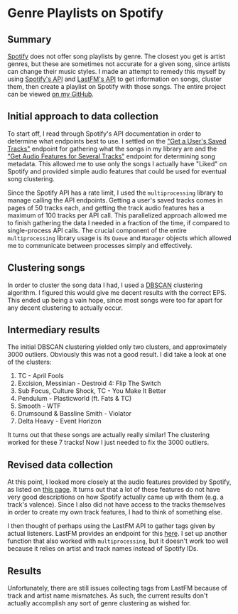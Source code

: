 # Genre Playlists on Spotify

## Summary

[Spotify](www.spotify.com) does not offer song playlists by genre. The closest you get is artist genres, but these are sometimes not accurate for a given song, since artists can change their music styles. I made an attempt to remedy this myself by using [Spotify's API](https://developer.spotify.com/documentation/web-api/) and [LastFM's API](https://www.last.fm/api/) to get information on songs, cluster them, then create a playlist on Spotify with those songs. The entire project can be viewed [on my GitHub](https://github.com/charlesoblack/spotify-genre-playlists).

## Initial approach to data collection

To start off, I read through Spotify's API documentation in order to determine what endpoints best to use. I settled on the ["Get a User's Saved Tracks"](https://developer.spotify.com/documentation/web-api/reference/library/get-users-saved-tracks/) endpoint for gathering what the songs in my library are and the ["Get Audio Features for Several Tracks"](https://developer.spotify.com/documentation/web-api/reference/tracks/get-several-audio-features/) endpoint for determining song metadata. This allowed me to use only the songs I actually have "Liked" on Spotify and provided simple audio features that could be used for eventual song clustering.

Since the Spotify API has a rate limit, I used the `multiprocessing` library to manage calling the API endpoints. Getting a user's saved tracks comes in pages of 50 tracks each, and getting the track audio features has a maximum of 100 tracks per API call. This parallelized approach allowed me to finish gathering the data I needed in a fraction of the time, if compared to single-process API calls. The crucial component of the entire `multiprocessing` library usage is its `Queue` and `Manager` objects which allowed me to communicate between processes simply and effectively.

## Clustering songs

In order to cluster the song data I had, I used a [DBSCAN](https://scikit-learn.org/stable/modules/generated/sklearn.cluster.DBSCAN.html) clustering algorithm. I figured this would give me decent results with the correct EPS. This ended up being a vain hope, since most songs were too far apart for any decent clustering to actually occur.

## Intermediary results

The initial DBSCAN clustering yielded only two clusters, and approximately 3000 outliers. Obviously this was not a good result. I did take a look at one of the clusters:

1. TC - April Fools
2. Excision, Messinian - Destroid 4: Flip The Switch
3. Sub Focus, Culture Shock, TC - You Make It Better
4. Pendulum - Plasticworld (ft. Fats & TC)
5. Smooth - WTF
6. Drumsound & Bassline Smith - Violator
7. Delta Heavy - Event Horizon

It turns out that these songs are actually really similar! The clustering worked for these 7 tracks! Now I just needed to fix the 3000 outliers.

## Revised data collection

At this point, I looked more closely at the audio features provided by Spotify, as listed on [this page](https://developer.spotify.com/documentation/web-api/reference/tracks/get-audio-features/). It turns out that a lot of these features do not have very good descriptions on how Spotify actually came up with them (e.g. a track's valence). Since I also did not have access to the tracks themselves in order to create my own track features, I had to think of something else.

I then thought of perhaps using the LastFM API to gather tags given by actual listeners. LastFM provides an endpoint for this [here](https://www.last.fm/api/show/track.getTopTags). I set up another function that also worked with `multiprocessing`, but it doesn't work too well because it relies on artist and track names instead of Spotify IDs.

## Results

Unfortunately, there are still issues collecting tags from LastFM because of track and artist name mismatches. As such, the current results don't actually accomplish any sort of genre clustering as wished for.
